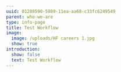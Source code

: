```yaml
---
uuid: 01289590-5989-11ea-aa68-c33fc6249549
parent: who-we-are
type: info-page
title: Test Workflow
image:
  image: /uploads/HF careers 1.jpg
  show: true
introduction:
  show: false
  text: Test Workflow
---
```


